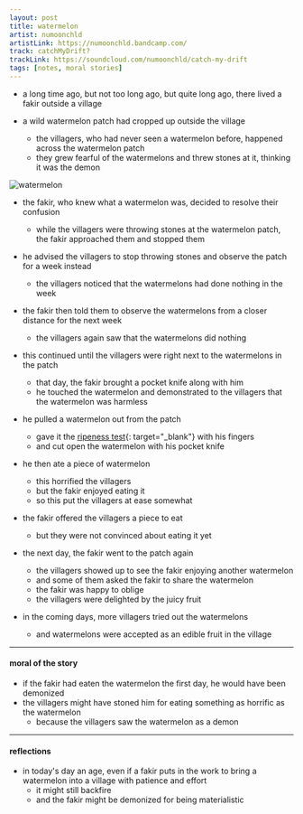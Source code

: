 ```yaml
---
layout: post
title: watermelon
artist: numoonchld
artistLink: https://numoonchld.bandcamp.com/
track: catchMyDrift? 
trackLink: https://soundcloud.com/numoonchld/catch-my-drift
tags: [notes, moral stories]
---
```




- a long time ago, but not too long ago, but quite long ago, there lived a fakir outside a village

- a wild watermelon patch had cropped up outside the village
  - the villagers, who had never seen a watermelon before, happened across the watermelon patch 
  - they grew fearful of the watermelons and threw stones at it, thinking it was the demon
  
<img class="plot mx-auto text-center img-fluid" src="https://i.imgur.com/QCaczUE.jpg" alt="watermelon">

- the fakir, who knew what a watermelon was, decided to resolve their confusion
  - while the villagers were throwing stones at the watermelon patch, the fakir approached them and stopped them 

- he advised the villagers to stop throwing stones and observe the patch for a week instead 
  - the villagers noticed that the watermelons had done nothing in the week 
  
- the fakir then told them to observe the watermelons from a closer distance for the next week 
  - the villagers again saw that the watermelons did nothing
  
- this continued until the villagers were right next to the watermelons in the patch 
  - that day, the fakir brought a pocket knife along with him
  - he touched the watermelon and demonstrated to the villagers that the watermelon was harmless

- he pulled a watermelon out from the patch
  - gave it the [ripeness test](https://www.thespruceeats.com/picking-ripe-watermelon-2356044){: target="_blank"} with his fingers 
  - and cut open the watermelon with his pocket knife
  
- he then ate a piece of watermelon
  - this horrified the villagers
  - but the fakir enjoyed eating it 
  - so this put the villagers at ease somewhat
  
- the fakir offered the villagers a piece to eat
  - but they were not convinced about eating it yet
  
- the next day, the fakir went to the patch again
  - the villagers showed up to see the fakir enjoying another watermelon
  - and some of them asked the fakir to share the watermelon
  - the fakir was happy to oblige
  - the villagers were delighted by the juicy fruit
  
- in the coming days, more villagers tried out the watermelons
  - and watermelons were accepted as an edible fruit in the village
  
---

#### moral of the story

- if the fakir had eaten the watermelon the first day, he would have been demonized 
- the villagers might have stoned him for eating something as horrific as the watermelon
  - because the villagers saw the watermelon as a demon

---

#### reflections

- in today's day an age, even if a fakir puts in the work to bring a watermelon into a village with patience and effort
  - it might still backfire 
  - and the fakir might be demonized for being materialistic
